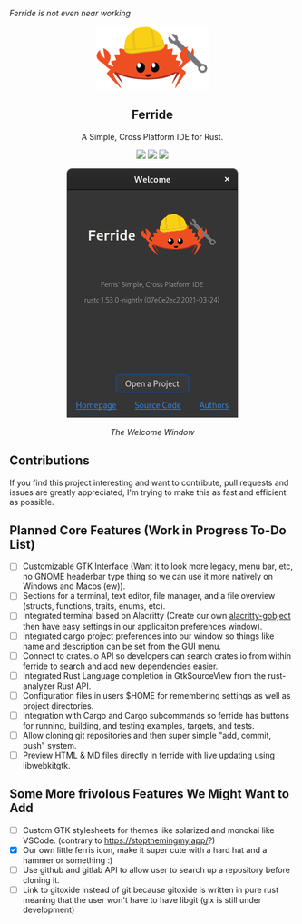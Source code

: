 *Ferride is not even near working*


<p align="center"><img width="200" src="./src/resources/images/ferris_ferride.svg"></img></p>
<h2 align="center">Ferride</h2>
<p align="center">A Simple, Cross Platform IDE for Rust.</p>

<p align="center">
<a href="https://discord.gg/krPcwnu3Yv"><img src="https://img.shields.io/discord/621844549710381068?logo=discord"></a>
<a href="./LICENSE"><img src="https://img.shields.io/badge/license-GPL-blue.svg"></a>
<img src="https://img.shields.io/github/languages/code-size/skylinecc/ferride">
</p>

<p align="center"><img src="./docs/greeter.png"></p>
<p align="center"><i>The Welcome Window</i></p>


## Contributions
If you find this project interesting and want to contribute, pull requests and issues are greatly appreciated, I'm trying to make this as fast and efficient as possible.

## Planned Core Features (Work in Progress To-Do List)
- [ ] Customizable GTK Interface (Want it to look more legacy, menu bar, etc, no GNOME headerbar type thing so we can use it more natively on Windows and Macos (ew)).
- [ ] Sections for a terminal, text editor, file manager, and a file overview (structs, functions, traits, enums, etc).
- [ ] Integrated terminal based on Alacritty (Create our own [alacritty-gobject](https://github.com/DefunctLizard/alacritty-gobject) then have easy settings in our applicaiton preferences window).
- [ ] Integrated cargo project preferences into our window so things like name and description can be set from the GUI menu.
- [ ] Connect to crates.io API so developers can search crates.io from within ferride to search and add new dependencies easier.
- [ ] Integrated Rust Language completion in GtkSourceView from the rust-analyzer Rust API.
- [ ] Configuration files in users $HOME for remembering settings as well as project directories.
- [ ] Integration with Cargo and Cargo subcommands so ferride has buttons for running, building, and testing examples, targets, and tests.
- [ ] Allow cloning git repositories and then super simple "add, commit, push" system.
- [ ] Preview HTML & MD files directly in ferride with live updating using libwebkitgtk.

## Some More frivolous Features We Might Want to Add
- [ ] Custom GTK stylesheets for themes like solarized and monokai like VSCode. (contrary to https://stopthemingmy.app/?)
- [X] Our own little ferris icon, make it super cute with a hard hat and a hammer or something :)
- [ ] Use github and gitlab API to allow user to search up a repository before cloning it.
- [ ] Link to gitoxide instead of git because gitoxide is written in pure rust meaning that the user won't have to have libgit (gix is still under development)
